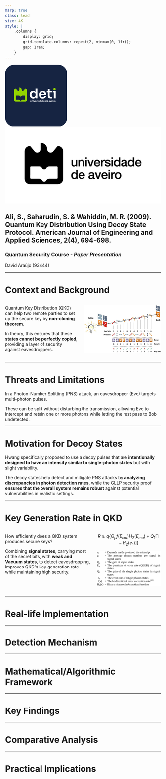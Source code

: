 ```yaml
---
marp: true
class: lead
size: 4K
style: |
    .columns {
        display: grid;
        grid-template-columns: repeat(2, minmax(0, 1fr));
        gap: 1rem;
    }
---
```


![height:100px](./images/deti-logo.png) ![height:100px](./images/Marca-UA-Complementar-PRETO.png)

## Ali, S., Saharudin, S. & Wahiddin, M. R. (2009). **Quantum Key Distribution Using Decoy State Protocol**. American Journal of Engineering and Applied Sciences, 2(4), 694-698.

### Quantum Security Course - _Paper Presentation_

David Araújo (93444)

<!-- footer: 25th of October 2024 -->

<!--
- Experimental demonstration of decoy state quantum key distribution (QKD)

- Advantages of using decoy states to improve the security and performance of QKD systems, particularly in the presence of multi-photon pulses.

- By making simple modifications to a commercial QKD system, it is possible to achieve significantly higher key generation rates and longer distances.
-->

---

<!-- paginate: true -->
<!-- header: __Quantum Key Distribution Using Decoy State Protocol__ | Quantum Security Course - _Paper Presentation_-->
<!-- footer: '![height:50px](./images/deti-logo.png) ![height:50px](./images/Marca-UA-Complementar-PRETO.png)' -->

# Context and Background

<div class="columns">

<div>

Quantum Key Distribution (QKD) can help two remote parties to set up the secure key by **non-cloning theorem**.

In theory, this ensures that these **states cannot be perfectly copied**, providing a layer of security against eavesdroppers.

</div>

<div>

![BB84](./images/BB84-protocol-basic-scheme.png)

</div>

</div>

---

# Threats and Limitations

In a Photon-Number Splitting (PNS) attack, an eavesdropper (Eve) targets multi-photon pulses.

These can be split without disturbing the transmission, allowing Eve to intercept and retain one or more photons while letting the rest pass to Bob undetected.

---

# Motivation for Decoy States

Hwang specifically proposed to use a decoy pulses that are **intentionally designed to have an intensity similar to single-photon states** but with slight variability.

<!--
By doing so, the system can detect discrepancies in photon statistics that would indicate a Photon-Number Splitting (PNS) attack. This strategy helps differentiate genuine signal states from decoy states, ensuring that any eavesdropping attempts are revealed through inconsistencies in detection rates.
-->

The decoy states help detect and mitigate PNS attacks by **analyzing discrepancies in photon detection rates**, while the GLLP security proof **ensures that the overall system remains robust** against potential vulnerabilities in realistic settings.

<!--
The decoy states help detect and mitigate PNS attacks by analyzing discrepancies in photon detection rates, while the GLLP security proof ensures that the overall system remains robust against potential vulnerabilities in realistic settings. This combination improves both the security level and the key generation rate of QKD systems.

Entanglement Distillation Approach: This is a method used to strengthen entangled quantum states shared between two parties. By processing noisy or partially entangled states, Alice and Bob can create a smaller set of high-fidelity entangled pairs, boosting the security and reliability of their key exchange.

GLLP: The GLLP framework extends QKD security analysis to practical systems that use weak coherent states instead of ideal single-photon sources. It accounts for the imperfections in real-world implementations and provides a security proof that considers multi-photon emissions and realistic device imperfections.
-->




---

# Key Generation Rate in QKD

<div class="columns">

<div>

How efficiently does a QKD system produces secure keys?

Combining **signal states**, carrying most of the secret bits, with **weak and Vacuum states**, to detect eavesdropping, improves QKD's key generation rate while maintaining high security.

</div>

<div>

$$R \geq q \left\{ Q_\mu f(E_{mu}) H_2 (E_{mu}) + Q_1 [ 1 - H_2 (e_1) ] \right\} $$

![width:600px](./images/Screenshot%20from%202024-11-03%2021-39-17.png)

</div>

</div>

---

# Real-life Implementation

---

# Detection Mechanism

---

# Mathematical/Algorithmic Framework

---

# Key Findings

---

# Comparative Analysis

---

# Practical Implications


